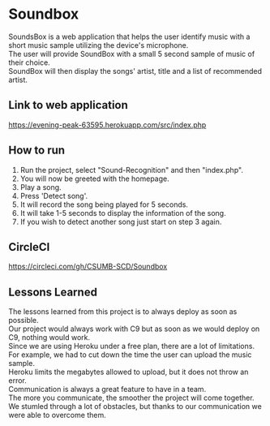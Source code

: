 # Soundbox

SoundsBox is a web application that helps the user identify music with a short music sample utilizing the device's microphone. <br/>
The user will provide SoundBox with a small 5 second sample of music of their choice. <br/>
SoundBox will then display the songs' artist, title and a list of recommended artist. <br/>

## Link to web application

https://evening-peak-63595.herokuapp.com/src/index.php


## How to run

1. Run the project, select "Sound-Recognition" and then "index.php".<br/>
2. You will now be greeted with the homepage.<br/>
3. Play a song.<br/>
4. Press 'Detect song'.<br/>
5. It will record the song being played for 5 seconds.<br/>
6. It will take 1-5 seconds to display the information of the song.<br/>
7. If you wish to detect another song just start on step 3 again.



## CircleCI 

https://circleci.com/gh/CSUMB-SCD/Soundbox


## Lessons Learned

The lessons learned from this project is to always deploy as soon as possible. <br/> 
Our project would always work with C9 but as soon as we would deploy on C9, nothing would work. <br/>
Since we are using Heroku under a free plan, there are a lot of limitations. <br/>
For example, we had to cut down the time the user can upload the music sample. <br/>
Heroku limits the megabytes allowed to upload, but it does not throw an error. <br/>
Communication is always a great feature to have in a team. <br/>
The more you communicate, the smoother the project will come together. <br/>
We stumled through a lot of obstacles, but thanks to our communication we were able to overcome them. <br/>

